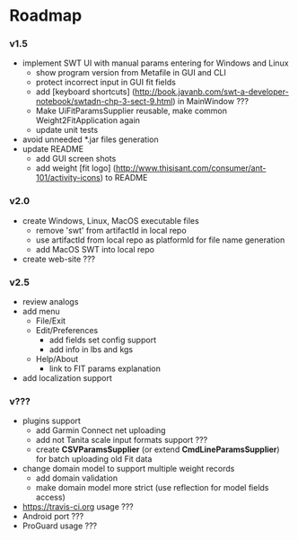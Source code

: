Roadmap
=======

### v1.5 ###
* implement SWT UI with manual params entering for Windows and Linux
    * show program version from Metafile in GUI and CLI
    * protect incorrect input in GUI fit fields  
    * add [keyboard shortcuts] (http://book.javanb.com/swt-a-developer-notebook/swtadn-chp-3-sect-9.html) in MainWindow ???
    * Make UiFitParamsSupplier reusable, make common Weight2FitApplication again 
    * update unit tests
* avoid unneeded *.jar files generation
* update README
    * add GUI screen shots
    * add weight [fit logo] (http://www.thisisant.com/consumer/ant-101/activity-icons) to README

### v2.0 ###
* create Windows, Linux, MacOS executable files
    * remove 'swt' from artifactId in local repo
    * use artifactId from local repo as platformId for file name generation
    * add MacOS SWT into local repo
* create web-site ???

### v2.5 ###
* review analogs
* add menu
    * File/Exit
    * Edit/Preferences
        * add fields set config support
        * add info in lbs and kgs
    * Help/About
        * link to FIT params explanation 
* add localization support
    
### v??? ###
* plugins support
    * add Garmin Connect net uploading
    * add not Tanita scale input formats support ???
    * create **CSVParamsSupplier** (or extend **CmdLineParamsSupplier**) for batch uploading old Fit data
* change domain model to support multiple weight records
    * add domain validation
    * make domain model more strict (use reflection for model fields access)
* https://travis-ci.org usage ??? 
* Android port ???
* ProGuard usage ???

